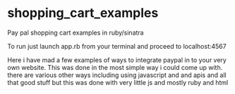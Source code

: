 # shopping_cart_examples
Pay pal shopping cart examples in ruby/sinatra 

To run just launch app.rb from your terminal and proceed to localhost:4567


Here i have mad a few examples of ways to integrate paypal in to your very own website. This was done in the most simple way i could come up with. there are various other ways including using javascript and and apis and all that good stuff but this was done with very little js and mostly ruby and html